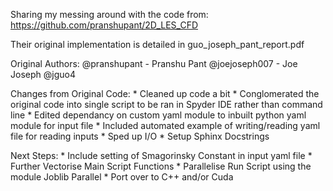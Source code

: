 Sharing my messing around with the code from:
    https://github.com/pranshupant/2D_LES_CFD

Their original implementation is detailed in guo_joseph_pant_report.pdf

Original Authors:
    @pranshupant - Pranshu Pant
    @joejoseph007 - Joe Joseph
    @jguo4

Changes from Original Code:
    * Cleaned up code a bit
    * Conglomerated the original code into single script to be ran in Spyder IDE rather than command line
    * Edited dependancy on custom yaml module to inbuilt python yaml module for input file
    * Included automated example of writing/reading yaml file for reading inputs
    * Sped up I/O
    * Setup Sphinx Docstrings

Next Steps:
    * Include setting of Smagorinsky Constant in input yaml file
    * Further Vectorise Main Script Functions
    * Parallelise Run Script using the module Joblib Parallel
    * Port over to C++ and/or Cuda
